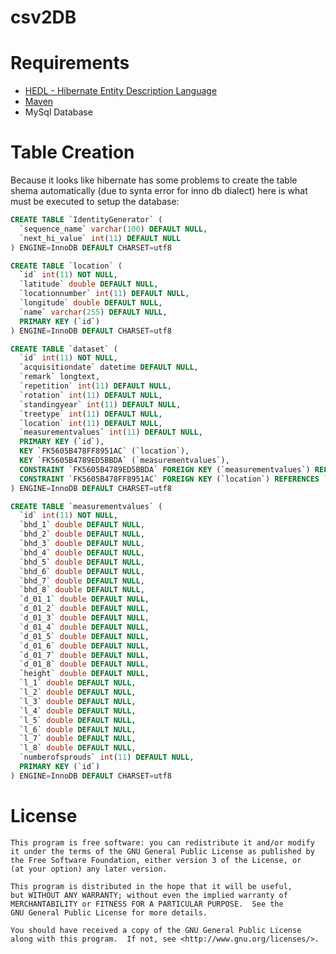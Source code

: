 csv2DB
======

Requirements
============

* [HEDL - Hibernate Entity Description Language](http://www.hibernate-dsl.org/index.php/HEDL)
* [Maven](http://www.apache.maven.org)
* MySql Database

Table Creation
==============

Because it looks like hibernate has some problems to create the table shema automatically (due to synta error for inno db 
dialect) here is what must be executed to setup the database:

```sql
CREATE TABLE `IdentityGenerator` (
  `sequence_name` varchar(100) DEFAULT NULL,
  `next_hi_value` int(11) DEFAULT NULL
) ENGINE=InnoDB DEFAULT CHARSET=utf8
```
```sql
CREATE TABLE `location` (
  `id` int(11) NOT NULL,
  `latitude` double DEFAULT NULL,
  `locationnumber` int(11) DEFAULT NULL,
  `longitude` double DEFAULT NULL,
  `name` varchar(255) DEFAULT NULL,
  PRIMARY KEY (`id`)
) ENGINE=InnoDB DEFAULT CHARSET=utf8
```
```sql
CREATE TABLE `dataset` (
  `id` int(11) NOT NULL,
  `acquisitiondate` datetime DEFAULT NULL,
  `remark` longtext,
  `repetition` int(11) DEFAULT NULL,
  `rotation` int(11) DEFAULT NULL,
  `standingyear` int(11) DEFAULT NULL,
  `treetype` int(11) DEFAULT NULL,
  `location` int(11) DEFAULT NULL,
  `measurementvalues` int(11) DEFAULT NULL,
  PRIMARY KEY (`id`),
  KEY `FK5605B478FF8951AC` (`location`),
  KEY `FK5605B4789ED5BBDA` (`measurementvalues`),
  CONSTRAINT `FK5605B4789ED5BBDA` FOREIGN KEY (`measurementvalues`) REFERENCES `measurementvalues` (`id`),
  CONSTRAINT `FK5605B478FF8951AC` FOREIGN KEY (`location`) REFERENCES `location` (`id`)
) ENGINE=InnoDB DEFAULT CHARSET=utf8
```
```sql
CREATE TABLE `measurementvalues` (
  `id` int(11) NOT NULL,
  `bhd_1` double DEFAULT NULL,
  `bhd_2` double DEFAULT NULL,
  `bhd_3` double DEFAULT NULL,
  `bhd_4` double DEFAULT NULL,
  `bhd_5` double DEFAULT NULL,
  `bhd_6` double DEFAULT NULL,
  `bhd_7` double DEFAULT NULL,
  `bhd_8` double DEFAULT NULL,
  `d_01_1` double DEFAULT NULL,
  `d_01_2` double DEFAULT NULL,
  `d_01_3` double DEFAULT NULL,
  `d_01_4` double DEFAULT NULL,
  `d_01_5` double DEFAULT NULL,
  `d_01_6` double DEFAULT NULL,
  `d_01_7` double DEFAULT NULL,
  `d_01_8` double DEFAULT NULL,
  `height` double DEFAULT NULL,
  `l_1` double DEFAULT NULL,
  `l_2` double DEFAULT NULL,
  `l_3` double DEFAULT NULL,
  `l_4` double DEFAULT NULL,
  `l_5` double DEFAULT NULL,
  `l_6` double DEFAULT NULL,
  `l_7` double DEFAULT NULL,
  `l_8` double DEFAULT NULL,
  `numberofsprouds` int(11) DEFAULT NULL,
  PRIMARY KEY (`id`)
) ENGINE=InnoDB DEFAULT CHARSET=utf8
```

License
========

    This program is free software: you can redistribute it and/or modify
    it under the terms of the GNU General Public License as published by
    the Free Software Foundation, either version 3 of the License, or
    (at your option) any later version.

    This program is distributed in the hope that it will be useful,
    but WITHOUT ANY WARRANTY; without even the implied warranty of
    MERCHANTABILITY or FITNESS FOR A PARTICULAR PURPOSE.  See the
    GNU General Public License for more details.

    You should have received a copy of the GNU General Public License
    along with this program.  If not, see <http://www.gnu.org/licenses/>.
